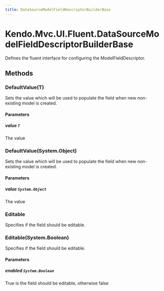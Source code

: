 ```yaml
---
title: DataSourceModelFieldDescriptorBuilderBase
---
```


# Kendo.Mvc.UI.Fluent.DataSourceModelFieldDescriptorBuilderBase
Defines the fluent interface for configuring the ModelFieldDescriptor.




## Methods


### DefaultValue(T)
Sets the value which will be used to populate the field when new non-existing model is created.


#### Parameters

##### value `T`
The value





### DefaultValue(System.Object)
Sets the value which will be used to populate the field when new non-existing model is created.


#### Parameters

##### value `System.Object`
The value





### Editable
Specifies if the field should be editable.





### Editable(System.Boolean)
Specifies if the field should be editable.


#### Parameters

##### enabled `System.Boolean`
True is the field should be editable, otherwise false






